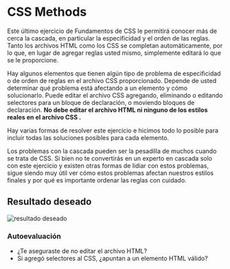 # CSS Methods

Este último ejercicio de Fundamentos de CSS le permitirá conocer más de cerca la cascada, en particular la especificidad y el orden de las reglas. Tanto los archivos HTML como los CSS se completan automáticamente, por lo que, en lugar de agregar reglas usted mismo, simplemente editará lo que se le proporcione.

Hay algunos elementos que tienen algún tipo de problema de especificidad o de orden de reglas en el archivo CSS proporcionado. Depende de usted determinar qué problema está afectando a un elemento y cómo solucionarlo. Puede editar el archivo CSS agregando, eliminando o editando selectores para un bloque de declaración, o moviendo bloques de declaración. **No debe editar el archivo HTML ni ninguno de los estilos reales en el archivo CSS .**

Hay varias formas de resolver este ejercicio e hicimos todo lo posible para incluir todas las soluciones posibles para cada elemento.

Los problemas con la cascada pueden ser la pesadilla de muchos cuando se trata de CSS. Si bien no te convertirás en un experto en cascada solo con este ejercicio y existen otras formas de lidiar con estos problemas, sigue siendo muy útil ver cómo estos problemas afectan nuestros estilos finales y por qué es importante ordenar las reglas con cuidado.

## Resultado deseado

![resultado deseado](./desired-outcome.png)

### Autoevaluación

- ¿Te aseguraste de no editar el archivo HTML?
- Si agregó selectores al CSS, ¿apuntan a un elemento HTML válido?
